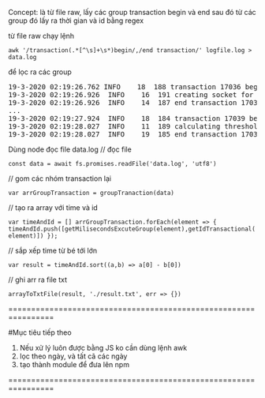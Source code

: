 Concept:
là từ file raw, lấy các group transaction begin và end
sau đó từ các group đó lấy ra thời gian và id bằng regex


từ file raw
chạy lệnh

`awk '/transaction(.*[^\s]+\s*)begin/,/end transaction/' logfile.log > data.log`

để lọc ra các group 

<pre>19-3-2020 02:19:26.762	INFO	18	188	transaction 17036 begin
19-3-2020 02:19:26.926	INFO	16	191	creating socket for querying route
19-3-2020 02:19:26.926	INFO	14	187	end transaction 17036
...
19-3-2020 02:19:27.924	INFO	18	184	transaction 17039 begin
19-3-2020 02:19:28.027	INFO	11	189	calculating thresholds...
19-3-2020 02:19:28.027	INFO	19	185	end transaction 17039`
</pre>



Dùng node đọc file data.log
// đọc file 

`const data = await fs.promises.readFile('data.log', 'utf8')`

// gom các nhóm transaction lại

`var arrGroupTransaction = groupTranaction(data)`

// tạo ra array với time và id

`var timeAndId = []
arrGroupTransaction.forEach(element => {
  timeAndId.push([getMilisecondsExcuteGroup(element),getIdTransactional(element)])
});`

// sắp xếp time từ bé tới lớn

`var result = timeAndId.sort((a,b) => a[0] - b[0])`

// ghi arr  ra file txt

`arrayToTxtFile(result, './result.txt', err => {})`

================================================================

#Mục tiêu tiếp theo
1. Nếu xử lý luôn được bằng JS ko cần dùng lệnh awk
2. lọc theo ngày, và tất cã các ngày
3. tạo thành module để đưa lên npm

================================================================